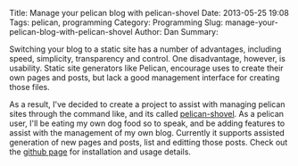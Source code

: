 Title: Manage your pelican blog with pelican-shovel
Date: 2013-05-25 19:08
Tags: pelican, programming
Category: Programming
Slug: manage-your-pelican-blog-with-pelican-shovel
Author: Dan
Summary: 

Switching your blog to a static site has a number of advantages, including speed, simplicity, transparency and control. One disadvantage, however, is usability. Static site generators like Pelican, encourage uses to create their own pages and posts, but lack a good management interface for creating those files. 

As a result, I've decided to create a project to assist with managing pelican sites through the command like, and its called [pelican-shovel]( https://github.com/dandesousa/pelican-shovel ). As a pelican user, I'll be eating my own dog food so to speak, and be adding features to assist with the management of my own blog. Currently it supports assisted generation of new pages and posts, list and editting those posts. Check out the [github page]( https://github.com/dandesousa/pelican-shovel ) for installation and usage details.
